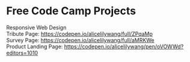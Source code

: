 # Free Code Camp Projects

Responsive Web Design <br>
    Tribute Page: https://codepen.io/alicelilywang/full/ZPqaMp <br>
    Survey Page: https://codepen.io/alicelilywang/full/aMRKWe<br>
    Product Landing Page: https://codepen.io/alicelilywang/pen/oVOWWd?editors=1010
